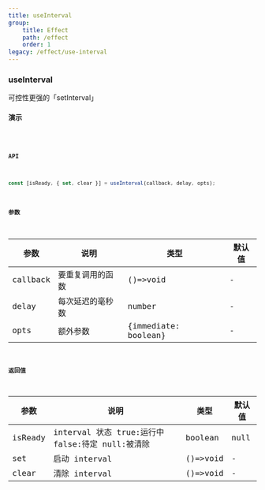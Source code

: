 ```yaml
---
title: useInterval
group:
    title: Effect
    path: /effect
    order: 1
legacy: /effect/use-interval
---
```


### useInterval

可控性更强的「setInterval」

#### 演示

<code src="./Demo.tsx">

#### API

```js
const [isReady, { set, clear }] = useInterval(callback, delay, opts);
```

#### 参数

| 参数     | 说明             | 类型                 | 默认值 |
| -------- | ---------------- | -------------------- | ------ |
| callback | 要重复调用的函数 | ()=>void             | -      |
| delay    | 每次延迟的毫秒数 | number               | -      |
| opts     | 额外参数         | {immediate: boolean} | -      |

#### 返回值

| 参数    | 说明                                             | 类型     | 默认值 |
| ------- | ------------------------------------------------ | -------- | ------ |
| isReady | interval 状态 true:运行中 false:待定 null:被清除 | boolean  | null   | - |
| set     | 启动 interval                                    | ()=>void | -      |
| clear   | 清除 interval                                    | ()=>void | -      |
